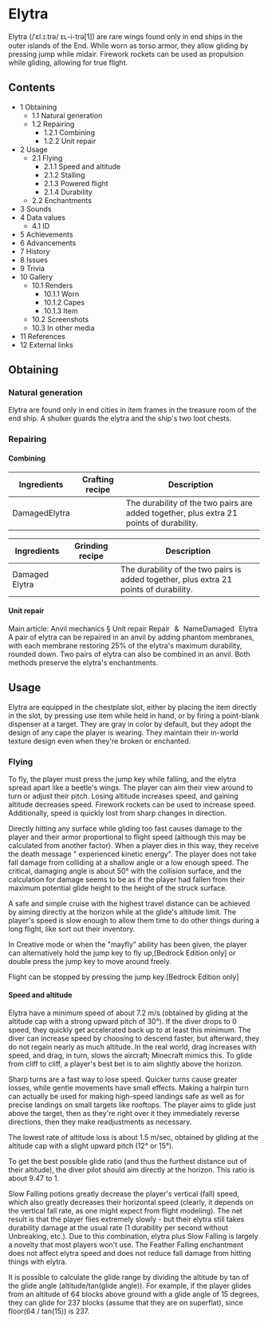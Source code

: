 # Elytra
Elytra (/ˈɛl.ɪ.trə/ ᴇʟ-i-trə[1]) are rare wings found only in end ships in the outer islands of the End. While worn as torso armor, they allow gliding by pressing jump while midair. Firework rockets can be used as propulsion while gliding, allowing for true flight.

## Contents
- 1 Obtaining
	- 1.1 Natural generation
	- 1.2 Repairing
		- 1.2.1 Combining
		- 1.2.2 Unit repair
- 2 Usage
	- 2.1 Flying
		- 2.1.1 Speed and altitude
		- 2.1.2 Stalling
		- 2.1.3 Powered flight
		- 2.1.4 Durability
	- 2.2 Enchantments
- 3 Sounds
- 4 Data values
	- 4.1 ID
- 5 Achievements
- 6 Advancements
- 7 History
- 8 Issues
- 9 Trivia
- 10 Gallery
	- 10.1 Renders
		- 10.1.1 Worn
		- 10.1.2 Capes
		- 10.1.3 Item
	- 10.2 Screenshots
	- 10.3 In other media
- 11 References
- 12 External links

## Obtaining
### Natural generation
Elytra are found only in end cities in item frames in the treasure room of the end ship. A shulker guards the elytra and the ship's two loot chests.

### Repairing
#### Combining
| Ingredients   | Crafting recipe | Description                                                                             |
|---------------|-----------------|-----------------------------------------------------------------------------------------|
| DamagedElytra |                 | The durability of the two pairs are added together, plus extra 21 points of durability. |

| Ingredients    | Grinding recipe | Description                                                                            |
|----------------|-----------------|----------------------------------------------------------------------------------------|
| Damaged Elytra |                 | The durability of the two pairs is added together, plus extra 21 points of durability. |

#### Unit repair
Main article: Anvil mechanics § Unit repair
Repair & NameDamaged Elytra
A pair of elytra can be repaired in an anvil by adding phantom membranes, with each membrane restoring 25% of the elytra's maximum durability, rounded down. Two pairs of elytra can also be combined in an anvil. Both methods preserve the elytra's enchantments.

## Usage
 

Elytra are equipped in the chestplate slot, either by placing the item directly in the slot, by pressing use item while held in hand, or by firing a point-blank dispenser at a target. They are gray in color by default, but they adopt the design of any cape the player is wearing. They maintain their in-world texture design even when they're broken or enchanted.

### Flying
To fly, the player must press the jump key while falling, and the elytra spread apart like a beetle's wings. The player can aim their view around to turn or adjust their pitch. Losing altitude increases speed, and gaining altitude decreases speed. Firework rockets can be used to increase speed. Additionally, speed is quickly lost from sharp changes in direction.

Directly hitting any surface while gliding too fast causes damage to the player and their armor proportional to flight speed (although this may be calculated from another factor). When a player dies in this way, they receive the death message "<player> experienced kinetic energy". The player does not take fall damage from colliding at a shallow angle or a low enough speed. The critical, damaging angle is about 50° with the collision surface, and the calculation for damage seems to be as if the player had fallen from their maximum potential glide height to the height of the struck surface. 

A safe and simple cruise with the highest travel distance can be achieved by aiming directly at the horizon while at the glide's altitude limit. The player's speed is slow enough to allow them time to do other things during a long flight, like sort out their inventory.

In Creative mode or when the "mayfly" ability has been given, the player can alternatively hold the jump key to fly up,‌[Bedrock Edition  only] or double press the jump key to move around freely. 

Flight can be stopped by pressing the jump key.‌[Bedrock Edition  only]

#### Speed and altitude
Elytra have a minimum speed of about 7.2 m/s (obtained by gliding at the altitude cap with a strong upward pitch of 30°). If the diver drops to 0 speed, they quickly get accelerated back up to at least this minimum. The diver can increase speed by choosing to descend faster, but afterward, they do not regain nearly as much altitude. In the real world, drag increases with speed, and drag, in turn, slows the aircraft; Minecraft mimics this. To glide from cliff to cliff, a player's best bet is to aim slightly above the horizon.

Sharp turns are a fast way to lose speed. Quicker turns cause greater losses, while gentle movements have small effects. Making a hairpin turn can actually be used for making high-speed landings safe as well as for precise landings on small targets like rooftops. The player aims to glide just above the target, then as they're right over it they immediately reverse directions, then they make readjustments as necessary.

The lowest rate of altitude loss is about 1.5 m/sec, obtained by gliding at the altitude cap with a slight upward pitch (12° or 15°).

To get the best possible glide ratio (and thus the furthest distance out of their altitude), the diver pilot should aim directly at the horizon. This ratio is about 9.47 to 1.

Slow Falling potions greatly decrease the player's vertical (fall) speed, which also greatly decreases their horizontal speed (clearly, it depends on the vertical fall rate, as one might expect from flight modeling). The net result is that the player flies extremely slowly - but their elytra still takes durability damage at the usual rate (1 durability per second without Unbreaking, etc.). Due to this combination, elytra plus Slow Falling is largely a novelty that most players won't use. The Feather Falling enchantment does not affect elytra speed and does not reduce fall damage from hitting things with elytra.

It is possible to calculate the glide range by dividing the altitude by tan of the glide angle (altitude/tan(glide angle)). For example, if the player glides from an altitude of 64 blocks above ground with a glide angle of 15 degrees, they can glide for 237 blocks (assume that they are on superflat), since floor(64 / tan(15)) is 237.

